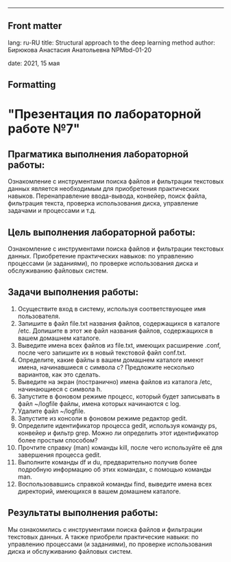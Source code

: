 ---
## Front matter
lang: ru-RU
title: Structural approach to the deep learning method
author: Бирюкова Анастасия Анатольевна NPMbd-01-20

date: 2021, 15 мая
## Formatting
# "Презентация по лабораторной работе №7"

## Прагматика выполнения лабораторной работы:
Ознакомление с инструментами поиска файлов и фильтрации текстовых данных является необходимым для приобретения практических навыков.
Перенаправление ввода-вывода, конвейер, поиск файла, фильтрация текста, проверка использования диска, управление задачами и процессами и т.д.

## Цель выполнения лабораторной работы:
Ознакомление с инструментами поиска файлов и фильтрации текстовых данных. Приобретение практических навыков: по управлению процессами (и заданиями), по проверке использования диска и обслуживанию файловых систем.

## Задачи выполнения работы:
1. Осуществите вход в систему, используя соответствующее имя пользователя.
2. Запишите в файл file.txt названия файлов, содержащихся в каталоге /etc.
Допишите в этот же файл названия файлов, содержащихся в вашем домашнем
каталоге.
3. Выведите имена всех файлов из file.txt, имеющих расширение .conf, после
чего запишите их в новый текстовой файл conf.txt.
1. Определите, какие файлы в вашем домашнем каталоге имеют имена, начинавшиеся с символа c? Предложите несколько вариантов, как это сделать.
2. Выведите на экран (постранично) имена файлов из каталога /etc, начинающиеся с символа h.
3. Запустите в фоновом режиме процесс, который будет записывать в файл
~/logfile файлы, имена которых начинаются с log.
7. Удалите файл ~/logfile.
8. Запустите из консоли в фоновом режиме редактор gedit.
9. Определите идентификатор процесса gedit, используя команду ps, конвейер и
фильтр grep. Можно ли определить этот идентификатор более простым способом?
10. Прочтите справку (man) команды kill, после чего используйте её для завершения процесса gedit.
11. Выполните команды df и du, предварительно получив более подробную информацию об этих командах, с помощью команды man.
12. Воспользовавшись справкой команды find, выведите имена всех директорий,
имеющихся в вашем домашнем каталоге.


## Результаты выполнения работы:
Мы ознакомились с инструментами поиска файлов и фильтрации текстовых данных. А также приобрели практические навыки: по управлению процессами (и заданиями), по проверке использования диска и обслуживанию файловых систем.
